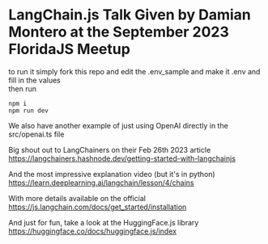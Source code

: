 # LangChain.js Talk Given by Damian Montero at the September 2023 FloridaJS Meetup

to run it simply fork this repo and edit the .env_sample and make it .env and fill in the values<br />
then run
```
npm i 
npm run dev
```

We also have another example of just using OpenAI directly in the src/openai.ts file

Big shout out to LangChainers on their Feb 26th 2023 article 
https://langchainers.hashnode.dev/getting-started-with-langchainjs

And the most impressive explanation video (but it's in python) 
https://learn.deeplearning.ai/langchain/lesson/4/chains

With more details available on the official 
https://js.langchain.com/docs/get_started/installation

And just for fun, take a look at the HuggingFace.js library
https://huggingface.co/docs/huggingface.js/index